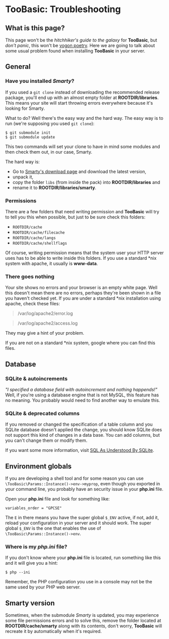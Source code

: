 # TooBasic: Troubleshooting
## What is this page?
This page won't be the _hitchhiker's guide to the galaxy_ for __TooBasic__, but
_don't panic_, this won't be [vogon poetry](http://i.imgur.com/MDIPz9j.jpg).
Here we are going to talk about some usual problem found when installing
__TooBasic__ in your server.

## General
### Have you installed _Smarty_?
If you used a `git clone` instead of downloading the recommended release package,
you'll end up with an almost empty folder at __ROOTDIR/libraries__.
This means your site will start throwing errors everywhere because it's looking
for Smarty.

What to do? Well there's the easy way and the hard way.
The easy way is to run (we're supposing you used `git clone`):
```plain
$ git submodule init
$ git submodule update
```
This two commands will set your clone to have in mind some modules and then check
them out, in our case, Smarty.

The hard way is:

* Go to [Smarty's download page](http://www.smarty.net/download) and download the
latest version,
* unpack it,
* copy the folder `libs` (from inside the pack) into __ROOTDIR/libraries__ and
* rename it to __ROOTDIR/libraries/smarty__.

### Permissions
There are a few folders that need writing permission and __TooBasic__ will try to
tell you this when possible, but just to be sure check this folders:

* `ROOTDIR/cache`
* `ROOTDIR/cache/filecache`
* `ROOTDIR/cache/langs`
* `ROOTDIR/cache/shellflags`

Of course, writing permission means that the system user your HTTP server uses has
to be able to write inside this folders.
If you use a standard *nix system with apache, it usually is __www-data__.

### There goes nothing
Your site shows no errors and your browser is an empty white page.
Well this doesn't mean there are no errors, perhaps they're been shown in a file
you haven't checked yet.
If you are under a standard *nix installation using apache, check these files:
>/var/log/apache2/error.log

>/var/log/apache2/access.log

They may give a hint of your problem.

If you are not on a standard *nix system, google where you can find this files.

## Database
### SQLite & autoincrements
_"I specified a database field with autoincrement and nothing happends!"_
Well, if you're using a database engine that is not MySQL, this feature has no
meaning. You probably would need to find another way to emulate this.

### SQLite & deprecated columns
If you removed or changed the specification of a table column and you SQLite
database doesn't applied the change, you should know SQLite does not support this
kind of changes in a data base.
You can add columns, but you can't change them or modify them.

If you want some more information, visit [SQL As Understood By
SQLite](http://sqlite.org/lang_altertable.html).

## Environment globals
If you are developing a shell tool and for some reason you can use
`\TooBasic\Params::Instance()->env->myprop`, even though you exported in your
command line, you probably have an security issue in your __php.ini__ file.

Open your __php.ini__ file and look for something like:
```
variables_order = "GPCSE"
```
The `E` in there means you have the super global `$_ENV` active, if not, add it,
reload your configuration in your server and it should work.
The super global `$_ENV` is the one that enables the use of
`\TooBasic\Params::Instance()->env`.

### Where is my _php.ini_ file?
If you don't know where your __php.ini__ file is located, run something like this
and it will give you a hint:
```
$ php --ini
```

Remember, the PHP configuration you use in a console may not be the same used by
your PHP web server.

## Smarty version
Sometimes, when the submodule _Smarty_ is updated, you may experience some file
permissions errors and to solve this, remove the folder located at
__ROOTDIR/cache/smarty__ along with its contents, don't worry, __TooBasic__ will
recreate it by automatically  when it's required.
